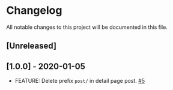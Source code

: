 # Changelog
All notable changes to this project will be documented in this file.

## [Unreleased]

## [1.0.0] - 2020-01-05

- FEATURE: Delete prefix `post/` in detail page post. [#5](https://github.com/thomaskanzig/blog/pull/5)
